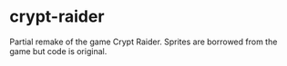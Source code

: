 # crypt-raider
Partial remake of the game Crypt Raider. Sprites are borrowed from the game but code is original.
